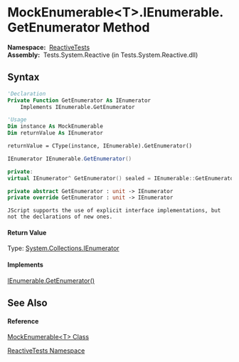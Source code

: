 # MockEnumerable\<T\>.IEnumerable.GetEnumerator Method

**Namespace:**  [ReactiveTests](ReactiveTests\ReactiveTests.md)  
**Assembly:**  Tests.System.Reactive (in Tests.System.Reactive.dll)

## Syntax

```vb
'Declaration
Private Function GetEnumerator As IEnumerator
    Implements IEnumerable.GetEnumerator
```

```vb
'Usage
Dim instance As MockEnumerable
Dim returnValue As IEnumerator

returnValue = CType(instance, IEnumerable).GetEnumerator()
```

```csharp
IEnumerator IEnumerable.GetEnumerator()
```

```c++
private:
virtual IEnumerator^ GetEnumerator() sealed = IEnumerable::GetEnumerator
```

```fsharp
private abstract GetEnumerator : unit -> IEnumerator 
private override GetEnumerator : unit -> IEnumerator 
```

```jscript
JScript supports the use of explicit interface implementations, but not the declarations of new ones.
```

#### Return Value

Type: [System.Collections.IEnumerator](https://msdn.microsoft.com/en-us/library/1t2267t6)

#### Implements

[IEnumerable.GetEnumerator()](https://msdn.microsoft.com/en-us/library/5zae5365)

## See Also

#### Reference

[MockEnumerable\<T\> Class](MockEnumerable\MockEnumerable(T).md)

[ReactiveTests Namespace](ReactiveTests\ReactiveTests.md)






